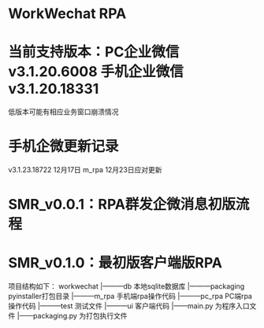 # WorkWechat RPA

# 当前支持版本：PC企业微信 v3.1.20.6008 手机企业微信 v3.1.20.18331
  低版本可能有相应业务窗口崩溃情况
# 手机企微更新记录
  v3.1.23.18722 12月17日   m_rpa 12月23日应对更新

# SMR_v0.0.1：RPA群发企微消息初版流程

# SMR_v0.1.0：最初版客户端版RPA

项目结构如下：
workwechat
|———db 本地sqlite数据库
|———packaging pyinstaller打包目录
|———m_rpa 手机端rpa操作代码
|———pc_rpa PC端rpa操作代码
|———test 测试文件
|———ui 客户端代码
|——main.py 为程序入口文件
|——packaging.py 为打包执行文件
